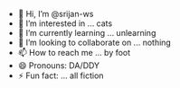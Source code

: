 - 👋 Hi, I’m @srijan-ws
- 👀 I’m interested in ... cats
- 🌱 I’m currently learning ... unlearning
- 💞️ I’m looking to collaborate on ... nothing
- 📫 How to reach me ... by foot
- 😄 Pronouns: DA/DDY
- ⚡ Fun fact: ... all fiction

<!---
srijan-ws/srijan-ws is a ✨ special ✨ repository because its `README.md` (this file) appears on your GitHub profile.
You can click the Preview link to take a look at your changes.
--->
